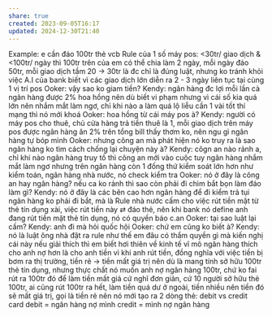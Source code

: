 ```yaml
---
share: true
created: 2023-09-05T16:17
updated: 2024-12-30T21:40
---
```

Example: e cần đáo 100tr thẻ vcb
Rule của 1 số máy pos: <30tr/ giao dịch & <100tr/ ngày
thì 100tr trên của em có thể chia làm 2 ngày, mỗi ngày đáo 50tr, mỗi giao dịch tầm 20 → 30tr là đc
chỉ là đúng luật, nhưng ko tránh khỏi việc A.I của bank biết vì các giao dịch lớn diễn ra 2 - 3 ngày liên tục tại cùng 1 vị trí pos
Ooker: vậy sao ko giam tiền?
Kendy: ngân hàng đc lợi
mỗi lần cà ngân hàng được 2% hoa hồng
nên dù biết vi phạm nhưng vì cái số kia quá lớn nên nhắm mắt làm ngơ, chỉ khi nào a làm quá lộ liễu cần 1 vài tốt thí mạng thì nó mới khoá
Ooker: hoa hồng từ cái máy pos à?
Kendy: người có máy pos cho thuê, chủ cửa hàng trả tiền thuê là 1, mỗi giao dịch trên máy pos được ngân hàng ăn 2% trên tổng bill
thấy thơm ko, nên ngu gì ngân hàng tự bóp mình
Ooker: nhưng công an mà phát hiện nó ko truy ra là sao ngân hàng ko tìm cách chống lại chuyện này à? 
Kendy: côgn an nào rảnh a, chỉ khi nào ngân hàng truy tố thì công an mới vào cuộc
tuy ngân hàng nhắm mắt làm ngơ nhưng trên ngân hàng còn 1 đống thứ kiểm soát lớn hơn như kiểm toán, ngân hàng nhà nước, nó check kiểm tra
Ooker: nó ở đây là công an hay ngân hàng?
nếu ca ko rảnh thì sao còn phải đi chìm bắt bọn làm đáo làm gì?
Kendy: nó ở đây là các bên cao hơn ngân hàng để đi kiểm trả tụi ngân hàng
ko phải đi bắt, mà là Rule nhà nước cấm cho việc rút tiền mặt từ thẻ tín dụng xài, việc rút tiền này ⇄ đáo thẻ, nên khi bank nó define anh đang rút tiền mặt thẻ tín dụng, nó có quyền báo c.an
Ooker: tại sao luật lại cấm?
Kendy: anh đi mà hỏi quốc hội
Ooker: chứ em cũng ko biết à?
Kendy: nó là luật
ông nhà đặt ra rule như thế
em đâu có thẩm quyền gì mà kiến nghị
cái này nếu giải thích thì em biết
hơi thiên về kinh tế vĩ mô
ngân hàng thích cho anh nợ hơn là cho anh tiền
vì khi anh rút tiền, đồng nghĩa với việc tiền bị bơm ra thị trường, tiền rẻ → tiền mất giá trị 
nên dù là mang tính sở hữu 100tr thẻ tín dụng, nhưng thực chất nó muốn anh nợ ngân hàng 100tr, chứ ko fai rút ra 100tr đó để làm tiền mất giá
cứ nghĩ đơn giản, cứ 10 người sở hữu thẻ 100tr, ai cũng rút 100tr ra hết, làm tiền quá dư ở ngoài, tiền nhiều nên tiền đó sẽ mất giá trị, gọi là tiền rẻ
nên nó mới tạo ra 2 dòng thẻ: debit vs credit card
debit = ngân hàng nợ mình
credit = mình nợ ngân hàng
